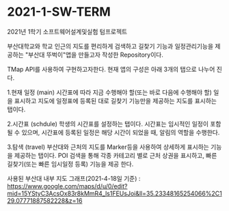 # 2021-1-SW-TERM
2021년 1학기 소프트웨어설계및실험 텀프로젝트

부산대학교와 학교 인근의 지도를 편리하게 검색하고 길찾기 기능과 일정관리기능을 제공하는 "부산대 뚜벅이"앱을 만들고자 작성한 Repository이다.

TMap API를 사용하여 구현하고자한다. 현재 앱의 구성은 아래 3개의 탭으로 나누어 진다.

1.현재 일정 (main) 
  시간표에 따라 지금 수행해야 할(또는 바로 다음에 수행해야 할) 일을 표시하고 지도에 일정표에 등록된 대로 길찾기 기능만을 제공하는 지도를 표시하는 탭이다.

2.시간표 (schdule) 
  학생의 시간표를 설정하는 탭이다. 시간표는 임시적인 일정이 포함될 수 있으며, 시간표에 등록된 일정은 해당 시간이 되었을 때, 알림의 역할을 수행한다.

3.탐색 (travel) 
  부산대와 근처의 지도를 Marker등을 사용하여 상세하게 표시하는 기능을 제공하는 탭이다. POI 검색을 통해 각종 카테고리 별로 근처 상권을 표시하고, 빠른 길찾기(또는 빠른 임시일정 등록) 기능을 제공 한다.

사용된 부산대 내부 지도 그래프(2021-4-18일 기준) : https://www.google.com/maps/d/u/0/edit?mid=15YStyC3AcsOx83r8kMmR4_ls1FEUsJoi&ll=35.23348165254066%2C129.07771887582228&z=16

